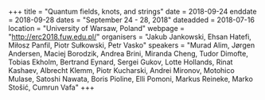+++
title = "Quantum fields, knots, and strings"
date = 2018-09-24
enddate = 2018-09-28
dates = "September 24 - 28, 2018"
dateadded = 2018-07-16
location = "University of Warsaw, Poland"
webpage = "http://erc2018.fuw.edu.pl/"
organisers = "Jakub Jankowski, Ehsan Hatefi, Mi&#322;osz Panfil, Piotr Su&#322;kowski, Petr Vasko"
speakers = "Murad Alim, Jørgen Andersen, Maciej Borodzik, Andrea Brini, Miranda Cheng, Tudor Dimofte, Tobias Ekholm, Bertrand Eynard, Sergei Gukov, Lotte Hollands, Rinat Kashaev, Albrecht Klemm, Piotr Kucharski, Andrei Mironov, Motohico Mulase, Satoshi Nawata, Boris Pioline, Elli Pomoni, Markus Reineke, Marko Stoši&#263;, Cumrun Vafa"
+++
